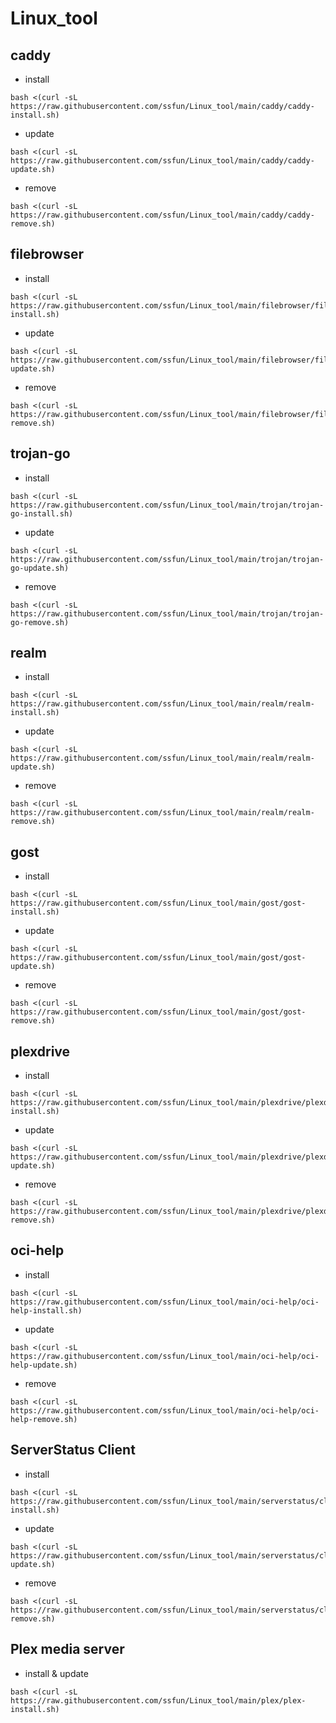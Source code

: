 # Linux_tool

## caddy
- install
```
bash <(curl -sL https://raw.githubusercontent.com/ssfun/Linux_tool/main/caddy/caddy-install.sh)
```
- update
```
bash <(curl -sL https://raw.githubusercontent.com/ssfun/Linux_tool/main/caddy/caddy-update.sh)
```
- remove
```
bash <(curl -sL https://raw.githubusercontent.com/ssfun/Linux_tool/main/caddy/caddy-remove.sh)
```

## filebrowser
- install
```
bash <(curl -sL https://raw.githubusercontent.com/ssfun/Linux_tool/main/filebrowser/filebrowser-install.sh)
```
- update
```
bash <(curl -sL https://raw.githubusercontent.com/ssfun/Linux_tool/main/filebrowser/filebrowser-update.sh)
```
- remove
```
bash <(curl -sL https://raw.githubusercontent.com/ssfun/Linux_tool/main/filebrowser/filebrowser-remove.sh)
```

## trojan-go
- install
```
bash <(curl -sL https://raw.githubusercontent.com/ssfun/Linux_tool/main/trojan/trojan-go-install.sh)
```
- update
```
bash <(curl -sL https://raw.githubusercontent.com/ssfun/Linux_tool/main/trojan/trojan-go-update.sh)
```
- remove
```
bash <(curl -sL https://raw.githubusercontent.com/ssfun/Linux_tool/main/trojan/trojan-go-remove.sh)
```

## realm
- install
```
bash <(curl -sL https://raw.githubusercontent.com/ssfun/Linux_tool/main/realm/realm-install.sh)
```
- update
```
bash <(curl -sL https://raw.githubusercontent.com/ssfun/Linux_tool/main/realm/realm-update.sh)
```
- remove
```
bash <(curl -sL https://raw.githubusercontent.com/ssfun/Linux_tool/main/realm/realm-remove.sh)
```

## gost
- install
```
bash <(curl -sL https://raw.githubusercontent.com/ssfun/Linux_tool/main/gost/gost-install.sh)
```
- update
```
bash <(curl -sL https://raw.githubusercontent.com/ssfun/Linux_tool/main/gost/gost-update.sh)
```
- remove
```
bash <(curl -sL https://raw.githubusercontent.com/ssfun/Linux_tool/main/gost/gost-remove.sh)
```

## plexdrive
- install
```
bash <(curl -sL https://raw.githubusercontent.com/ssfun/Linux_tool/main/plexdrive/plexdrive-install.sh)
```
- update
```
bash <(curl -sL https://raw.githubusercontent.com/ssfun/Linux_tool/main/plexdrive/plexdrive-update.sh)
```
- remove
```
bash <(curl -sL https://raw.githubusercontent.com/ssfun/Linux_tool/main/plexdrive/plexdrive-remove.sh)
```

## oci-help
- install
```
bash <(curl -sL https://raw.githubusercontent.com/ssfun/Linux_tool/main/oci-help/oci-help-install.sh)
```
- update
```
bash <(curl -sL https://raw.githubusercontent.com/ssfun/Linux_tool/main/oci-help/oci-help-update.sh)
```
- remove
```
bash <(curl -sL https://raw.githubusercontent.com/ssfun/Linux_tool/main/oci-help/oci-help-remove.sh)
```

## ServerStatus Client
- install
```
bash <(curl -sL https://raw.githubusercontent.com/ssfun/Linux_tool/main/serverstatus/client-install.sh)
```
- update
```
bash <(curl -sL https://raw.githubusercontent.com/ssfun/Linux_tool/main/serverstatus/client-update.sh)
```
- remove
```
bash <(curl -sL https://raw.githubusercontent.com/ssfun/Linux_tool/main/serverstatus/client-remove.sh)
```

## Plex media server
- install & update
```
bash <(curl -sL https://raw.githubusercontent.com/ssfun/Linux_tool/main/plex/plex-install.sh)
```

